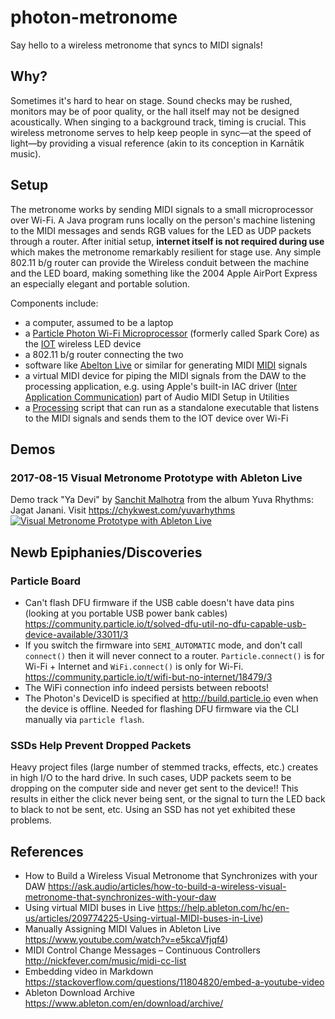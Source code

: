 # photon-metronome
Say hello to a wireless metronome that syncs to MIDI signals!

## Why?
Sometimes it's hard to hear on stage. Sound checks may be rushed, monitors may be of poor quality, or the hall itself may not be designed acoustically. When singing to a background track, timing is crucial. This wireless metronome serves to help keep people in sync—at the speed of light—by providing a visual reference (akin to its conception in Karnātik music).

## Setup
The metronome works by sending MIDI signals to a small microprocessor over Wi-Fi. A Java program runs locally on the person's machine listening to the MIDI messages and sends RGB values for the LED as UDP packets through a router. After initial setup, **internet itself is not required during use** which makes the metronome remarkably resilient for stage use. Any simple 802.11 b/g router can provide the Wireless conduit between the machine and the LED board, making something like the 2004 Apple AirPort Express an especially elegant and portable solution.

Components include:
* a computer, assumed to be a laptop
* a [Particle Photon Wi-Fi Microprocessor](https://store.particle.io/products/photon) (formerly called Spark Core) as the [IOT](https://en.wikipedia.org/wiki/Internet_of_things) wireless LED device
* a 802.11 b/g router connecting the two
* software like [Abelton Live](https://www.ableton.com/en/live/) or similar for generating MIDI [MIDI](https://en.wikipedia.org/wiki/MIDI) signals
* a virtual MIDI device for piping the MIDI signals from the DAW to the processing application, e.g. using Apple's built-in IAC driver ([Inter Application Communication](https://developer.apple.com/legacy/library/documentation/mac/pdf/Interapplication_Communication/Intro_to_IAC.pdf)) part of Audio MIDI Setup in Utilities
* a [Processing](https://processing.org) script that can run as a standalone executable that listens to the MIDI signals and sends them to the IOT device over Wi-Fi

## Demos
### 2017-08-15 Visual Metronome Prototype with Ableton Live
Demo track "Ya Devi" by [Sanchit Malhotra](https://www.youtube.com/channel/UCP5zbHm0cLnCYuJd3LlvRZA) from the album Yuva Rhythms: Jagat Janani. Visit https://chykwest.com/yuvarhythms
[![Visual Metronome Prototype with Ableton Live](https://i.imgur.com/fBfgpN0.png)](https://vimeo.com/229690607/b6a2fa1b06 "2017-08-15 Visual Metronome Prototype with Ableton Live")

## Newb Epiphanies/Discoveries

### Particle Board
* Can't flash DFU firmware if the USB cable doesn't have data pins (looking at you portable USB power bank cables) https://community.particle.io/t/solved-dfu-util-no-dfu-capable-usb-device-available/33011/3
* If you switch the firmware into `SEMI_AUTOMATIC` mode, and don't call `connect()` then it will never connect to a router. `Particle.connect()` is for Wi-Fi + Internet and `WiFi.connect()` is only for Wi-Fi. https://community.particle.io/t/wifi-but-no-internet/18479/3
* The WiFi connection info indeed persists between reboots!
* The Photon's DeviceID is specified at http://build.particle.io even when the device is offline. Needed for flashing DFU firmware via the CLI manually via `particle flash`.

### SSDs Help Prevent Dropped Packets
Heavy project files (large number of stemmed tracks, effects, etc.) creates in high I/O to the hard drive. In such cases, UDP packets seem to be dropping on the computer side and never get sent to the device!! This results in either the click never being sent, or the signal to turn the LED back to black to not be sent, etc. Using an SSD has not yet exhibited these problems.

## References
* How to Build a Wireless Visual Metronome that Synchronizes with your DAW https://ask.audio/articles/how-to-build-a-wireless-visual-metronome-that-synchronizes-with-your-daw
* Using virtual MIDI buses in Live https://help.ableton.com/hc/en-us/articles/209774225-Using-virtual-MIDI-buses-in-Live)
* Manually Assigning MIDI Values in Ableton Live https://www.youtube.com/watch?v=e5kcaVfjqf4)
* MIDI Control Change Messages – Continuous Controllers http://nickfever.com/music/midi-cc-list
* Embedding video in Markdown https://stackoverflow.com/questions/11804820/embed-a-youtube-video
* Ableton Download Archive https://www.ableton.com/en/download/archive/
